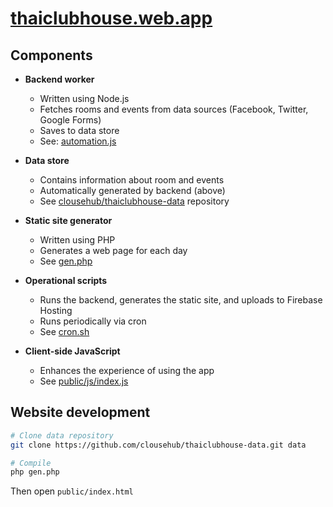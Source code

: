 # [thaiclubhouse.web.app](https://thaiclubhouse.web.app)

## Components

- **Backend worker**
  - Written using Node.js
  - Fetches rooms and events from data sources (Facebook, Twitter, Google Forms)
  - Saves to data store
  - See: [automation.js](automation.js)

- **Data store**
  - Contains information about room and events
  - Automatically generated by backend (above)
  - See [clousehub/thaiclubhouse-data](https://github.com/clousehub/thaiclubhouse-data) repository

- **Static site generator**
  - Written using PHP
  - Generates a web page for each day
  - See [gen.php](gen.php)

- **Operational scripts**
  - Runs the backend, generates the static site, and uploads to Firebase Hosting
  - Runs periodically via cron
  - See [cron.sh](cron.sh)

- **Client-side JavaScript**
  - Enhances the experience of using the app
  - See [public/js/index.js](public/js/index.js)

## Website development

```sh
# Clone data repository
git clone https://github.com/clousehub/thaiclubhouse-data.git data

# Compile
php gen.php
```

Then open `public/index.html`